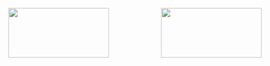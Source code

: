 
<!-- Logo -->
<p>
  <p align=left>
     <img src="eidiaeuro" width=200 height=100>
    <img src="" width=200 height=100 align= right>
  </p>
 </p>
 
 
 

